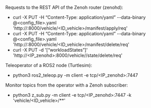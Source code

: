 Requests to the REST API of the Zenoh router (zenohd):
- curl -X PUT -H “Content-Type: application/yaml” --data-binary @<config_file>.yaml 'http://<IP-zenohd>:8000/vehicle/<ID_vehicle>/manifest/apply/req'
- curl -X PUT -H “Content-Type: application/yaml” --data-binary @<config_file>.yaml 'http://<IP-zenohd>:8000/vehicle/<ID_vehicle>/manifest/delete/req'
- curl -X PUT -d '[“workloadStates”]' 'http://<IP_zenohd>:8000/vehicle/<ID-vehicle>/state/delete/req'

Teleoperator of a ROS2 node (Turtlesim):
- python3 ros2_teleop.py -m client -e tcp/<IP_zenohd>:7447

Monitor topics from the operator with a Zenoh subscriber:
- python3 z_sub.py -m client -e tcp/<IP_zenohd>:7447 -k 'vehicle/<ID_vehicle>/**'
